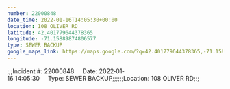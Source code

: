 ```yaml
---
number: 22000848
date_time: 2022-01-16T14:05:30+00:00
location: 108 OLIVER RD
latitude: 42.401779644378365
longitude: -71.15889874806577
type: SEWER BACKUP
google_maps_link: https://maps.google.com/?q=42.401779644378365,-71.15889874806577
---
```


;;;Incident #: 22000848     Date: 2022‐01‐16 14:05:30     Type: SEWER BACKUP;;;;;;Location: 108 OLIVER RD;;;
